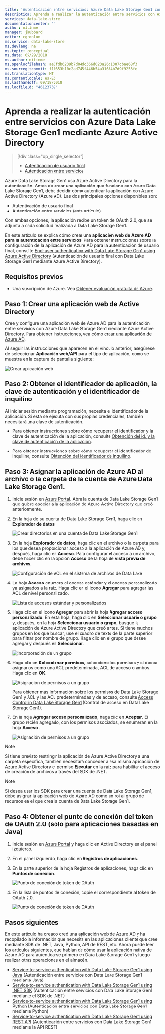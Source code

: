 ```yaml
---
title: 'Autenticación entre servicios: Azure Data Lake Storage Gen1 con Azure Active Directory | Microsoft Docs'
description: Aprenda a realizar la autenticación entre servicios con Azure Data Lake Storage Gen1 mediante Azure Active Directory.
services: data-lake-store
documentationcenter: ''
author: nitinme
manager: jhubbard
editor: cgronlun
ms.service: data-lake-store
ms.devlang: na
ms.topic: conceptual
ms.date: 05/29/2018
ms.author: nitinme
ms.openlocfilehash: ae1fdb6239b7d04dc366d023a26d1307cbae68f3
ms.sourcegitcommit: f10653b10c2ad745f446b54a31664b7d9f9253fe
ms.translationtype: HT
ms.contentlocale: es-ES
ms.lasthandoff: 09/18/2018
ms.locfileid: "46123732"
---
```

# <a name="service-to-service-authentication-with-azure-data-lake-storage-gen1-using-azure-active-directory"></a>Aprenda a realizar la autenticación entre servicios con Azure Data Lake Storage Gen1 mediante Azure Active Directory
> [!div class="op_single_selector"]
> * [Autenticación de usuario final](data-lake-store-end-user-authenticate-using-active-directory.md)
> * [Autenticación entre servicios](data-lake-store-service-to-service-authenticate-using-active-directory.md)
> 
>  

Azure Data Lake Storage Gen1 usa Azure Active Directory para la autenticación. Antes de crear una aplicación que funcione con Azure Data Lake Storage Gen1, debe decidir cómo autenticar la aplicación con Azure Active Directory (Azure AD). Las dos principales opciones disponibles son:

* Autenticación de usuario final 
* Autenticación entre servicios (este artículo) 

Con ambas opciones, la aplicación recibe un token de OAuth 2.0, que se adjunta a cada solicitud realizada a Data Lake Storage Gen1.

En este artículo se explica cómo crear una **aplicación web de Azure AD para la autenticación entre servicios**. Para obtener instrucciones sobre la configuración de la aplicación de Azure AD para la autenticación de usuario final, consulte [End-user authentication with Data Lake Storage Gen1 using Azure Active Directory](data-lake-store-end-user-authenticate-using-active-directory.md) (Autenticación de usuario final con Data Lake Storage Gen1 mediante Azure Active Directory).

## <a name="prerequisites"></a>Requisitos previos
* Una suscripción de Azure. Vea [Obtener evaluación gratuita de Azure](https://azure.microsoft.com/pricing/free-trial/).

## <a name="step-1-create-an-active-directory-web-application"></a>Paso 1: Crear una aplicación web de Active Directory

Cree y configure una aplicación web de Azure AD para la autenticación entre servicios con Azure Data Lake Storage Gen1 mediante Azure Active Directory. Para obtener instrucciones, vea cómo [crear una aplicación de Azure AD](../azure-resource-manager/resource-group-create-service-principal-portal.md).

Al seguir las instrucciones que aparecen en el vínculo anterior, asegúrese de seleccionar **Aplicación web/API** para el tipo de aplicación, como se muestra en la captura de pantalla siguiente:

![Crear aplicación web](./media/data-lake-store-authenticate-using-active-directory/azure-active-directory-create-web-app.png "Crear aplicación web")

## <a name="step-2-get-application-id-authentication-key-and-tenant-id"></a>Paso 2: Obtener el identificador de aplicación, la clave de autenticación y el identificador de inquilino
Al iniciar sesión mediante programación, necesita el identificador de la aplicación. Si esta se ejecuta con sus propias credenciales, también necesitará una clave de autenticación.

* Para obtener instrucciones sobre cómo recuperar el identificador y la clave de autenticación de la aplicación, consulte [Obtención del id. y la clave de autenticación de la aplicación](../azure-resource-manager/resource-group-create-service-principal-portal.md#get-application-id-and-authentication-key).

* Para obtener instrucciones sobre cómo recuperar el identificador de inquilino, consulte [Obtención del identificador de inquilino](../azure-resource-manager/resource-group-create-service-principal-portal.md#get-tenant-id).

## <a name="step-3-assign-the-azure-ad-application-to-the-azure-data-lake-storage-gen1-account-file-or-folder"></a>Paso 3: Asignar la aplicación de Azure AD al archivo o la carpeta de la cuenta de Azure Data Lake Storage Gen1.


1. Inicie sesión en [Azure Portal](https://portal.azure.com). Abra la cuenta de Data Lake Storage Gen1 que quiere asociar a la aplicación de Azure Active Directory que creó anteriormente.
2. En la hoja de su cuenta de Data Lake Storage Gen1, haga clic en **Explorador de datos**.
   
    ![Crear directorios en una cuenta de Data Lake Storage Gen1](./media/data-lake-store-authenticate-using-active-directory/adl.start.data.explorer.png "Crear directorios en una cuenta de Data Lake")
3. En la hoja **Explorador de datos**, haga clic en el archivo o la carpeta para los que desea proporcionar acceso a la aplicación de Azure AD y, después, haga clic en **Acceso**. Para configurar el acceso a un archivo, debe hacer clic en la opción **Acceso** de la hoja de **vista previa de archivos**.
   
    ![Configuración de ACL en el sistema de archivos de Data Lake](./media/data-lake-store-authenticate-using-active-directory/adl.acl.1.png "Configuración de ACL en el sistema de archivos de Data Lake")
4. La hoja **Acceso** enumera el acceso estándar y el acceso personalizado ya asignados a la raíz. Haga clic en el icono **Agregar** para agregar las ACL de nivel personalizado.
   
    ![Lista de accesos estándar y personalizados](./media/data-lake-store-authenticate-using-active-directory/adl.acl.2.png "Lista de accesos estándar y personalizados")
5. Haga clic en el icono **Agregar** para abrir la hoja **Agregar acceso personalizado**. En esta hoja, haga clic en **Seleccionar usuario o grupo** y, después, en la hoja **Seleccionar usuario o grupo**, busque la aplicación de Azure Active Directory que creó antes. Si tiene muchos grupos en los que buscar, use el cuadro de texto de la parte superior para filtrar por nombre de grupo. Haga clic en el grupo que desee agregar y después en **Seleccionar**.
   
    ![Incorporación de un grupo](./media/data-lake-store-authenticate-using-active-directory/adl.acl.3.png "Incorporación de un grupo")
6. Haga clic en **Seleccionar permisos**, seleccione los permisos y si desea asignarlos como una ACL predeterminada, ACL de acceso o ambos. Haga clic en **OK**.
   
    ![Asignación de permisos a un grupo](./media/data-lake-store-authenticate-using-active-directory/adl.acl.4.png "Asignación de permisos a un grupo")
   
    Para obtener más información sobre los permisos de Data Lake Storage Gen1 y ACL y las ACL predeterminadas y de acceso, consulte [Access Control in Data Lake Storage Gen1](data-lake-store-access-control.md) (Control de acceso en Data Lake Storage Gen1).
7. En la hoja **Agregar acceso personalizado**, haga clic en **Aceptar**. El grupo recién agregado, con los permisos asociados, se enumeran en la hoja **Acceso** .
   
    ![Asignación de permisos a un grupo](./media/data-lake-store-authenticate-using-active-directory/adl.acl.5.png "Asignación de permisos a un grupo")

> [!NOTE]
> Si tiene previsto restringir la aplicación de Azure Active Directory a una carpeta específica, también necesitará conceder a esa misma aplicación de Azure Active Directory el permiso **Ejecutar** en la raíz para habilitar el acceso de creación de archivos a través del SDK de .NET.

> [!NOTE]
> Si desea usar los SDK para crear una cuenta de Data Lake Storage Gen1, debe asignar la aplicación web de Azure AD como un rol al grupo de recursos en el que crea la cuenta de Data Lake Storage Gen1.
> 
>

## <a name="step-4-get-the-oauth-20-token-endpoint-only-for-java-based-applications"></a>Paso 4: Obtener el punto de conexión del token de OAuth 2.0 (solo para aplicaciones basadas en Java)

1. Inicie sesión en [Azure Portal](https://portal.azure.com) y haga clic en Active Directory en el panel izquierdo.

2. En el panel izquierdo, haga clic en **Registros de aplicaciones**.

3. En la parte superior de la hoja Registros de aplicaciones, haga clic en **Puntos de conexión**.

    ![Punto de conexión de token de OAuth](./media/data-lake-store-authenticate-using-active-directory/oauth-token-endpoint.png "Punto de conexión de token de OAuth")

4. En la lista de puntos de conexión, copie el correspondiente al token de OAuth 2.0.

    ![Punto de conexión de token de OAuth](./media/data-lake-store-authenticate-using-active-directory/oauth-token-endpoint-1.png "Punto de conexión de token de OAuth")   

## <a name="next-steps"></a>Pasos siguientes
En este artículo ha creado creó una aplicación web de Azure AD y ha recopilado la información que necesita en las aplicaciones cliente que cree mediante SDK de .NET, Java, Python, API de REST, etc. Ahora puede leer los artículos siguientes, que hablan de cómo usar la aplicación nativa de Azure AD para autenticarse primero en Data Lake Storage Gen1 y luego realizar otras operaciones en el almacén.

* [Service-to-service authentication with Data Lake Storage Gen1 using Java](data-lake-store-service-to-service-authenticate-java.md) (Autenticación entre servicios con Data Lake Storage Gen1 mediante Java)
* [Service-to-service authentication with Data Lake Storage Gen1 using .NET SDK](data-lake-store-service-to-service-authenticate-net-sdk.md) (Autenticación entre servicios con Data Lake Storage Gen1 mediante el SDK de .NET)
* [Service-to-service authentication with Data Lake Storage Gen1 using Python](data-lake-store-service-to-service-authenticate-python.md) (Autenticación entre servicios con Data Lake Storage Gen1 mediante Python)
* [Service-to-service authentication with Data Lake Storage Gen1 using REST API](data-lake-store-service-to-service-authenticate-rest-api.md) (Autenticación entre servicios con Data Lake Storage Gen1 mediante la API REST)


